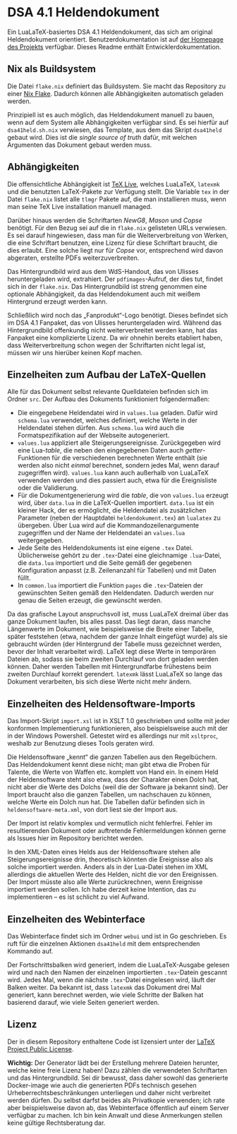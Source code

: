 # DSA 4.1 Heldendokument

Ein LuaLaTeX-basiertes DSA 4.1 Heldendokument, das sich am original Heldendokument orientiert.
Benutzerdokumentation ist auf [der Homepage des Projekts](https://flyx.github.io/DSA-4.1-Heldendokument/) verfügbar.
Dieses Readme enthält Entwicklerdokumentation.

## Nix als Buildsystem

Die Datei `flake.nix` definiert das Buildsystem.
Sie macht das Repository zu einer [Nix Flake](https://nixos.wiki/wiki/Flakes).
Dadurch können alle Abhängigkeiten automatisch geladen werden.

Prinzipiell ist es auch möglich, das Heldendokument manuell zu bauen, wenn auf dem System alle Abhängigkeiten verfügbar sind.
Es sei hierfür auf `dsa41held.sh.nix` verwiesen, das Template, aus dem das Skript `dsa41held` gebaut wird.
Dies ist die *single source of truth* dafür, mit welchen Argumenten das Dokument gebaut werden muss.

## Abhängigkeiten

Die offensichtliche Abhängigkeit ist [TeX Live](https://www.tug.org/texlive/), welches LuaLaTeX, `latexmk` und die benutzten LaTeX-Pakete zur Verfügung stellt.
Die Variable `tex` in der Datei `flake.nix` listet alle `tlmgr` Pakete auf, die man installieren muss, wenn man seine TeX Live installation manuell managed.

Darüber hinaus werden die Schriftarten *NewG8*, *Mason* und *Copse* benötigt.
Für den Bezug sei auf die in `flake.nix` gelisteten URLs verwiesen.
Es sei darauf hingewiesen, dass man für die Weiterverbreitung von Werken, die eine Schriftart benutzen, eine Lizenz für diese Schriftart braucht, die dies erlaubt.
Eine solche liegt nur für *Copse* vor, entsprechend wird davon abgeraten, erstellte PDFs weiterzuverbreiten.

Das Hintergrundbild wird aus dem WdS-Handout, das von Ulisses heruntergeladen wird, extrahiert.
Der `pdfimages`-Aufruf, der dies tut, findet sich in der `flake.nix`.
Das Hintergrundbild ist streng genommen eine optionale Abhängigkeit, da das Heldendokument auch mit weißem Hintergrund erzeugt werden kann.

Schließlich wird noch das „Fanprodukt“-Logo benötigt.
Dieses befindet sich im DSA 4.1 Fanpaket, das von Ulisses heruntergeladen wird.
Während das Hintergrundbild offenkundig nicht weiterverbreitet werden kann, hat das Fanpaket eine komplizierte Lizenz.
Da wir ohnehin bereits etabliert haben, dass Weiterverbreitung schon wegen der Schriftarten nicht legal ist, müssen wir uns hierüber keinen Kopf machen.

## Einzelheiten zum Aufbau der LaTeX-Quellen

Alle für das Dokument selbst relevante Quelldateien befinden sich im Ordner `src`.
Der Aufbau des Dokuments funktioniert folgendermaßen:

 * Die eingegebene Heldendatei wird in `values.lua` geladen.
   Dafür wird `schema.lua` verwendet, welches definiert, welche Werte in der Heldendatei stehen dürfen.
   Aus `schema.lua` wird auch die Formatspezifikation auf der Webseite autogeneriert.
 * `values.lua` appliziert alle Steigerungsereignisse.
   Zurückgegeben wird eine Lua-*table*, die neben den eingegebenen Daten auch *getter*-Funktionen für die verschiedenen berechneten Werte enthält (sie werden also nicht *einmal* berechnet, sondern jedes Mal, wenn darauf zugegriffen wird).
   `values.lua` kann auch außerhalb von LuaLaTeX verwenden werden und dies passiert auch, etwa für die Ereignisliste oder die Validierung.
 * Für die Dokumentgenerierung wird die *table*, die von `values.lua` erzeugt wird, über `data.lua` in die LaTeX-Quellen importiert.
   `data.lua` ist ein kleiner Hack, der es ermöglicht, die Heldendatei als zusätzlichen Parameter (neben der Hauptdatei `heldendokument.tex`) an `lualatex` zu übergeben.
   Über Lua wird auf die Kommandozeilenargumente zugegriffen und der Name der Heldendatei an `values.lua` weitergegeben.
 * Jede Seite des Heldendokuments ist eine eigene `.tex` Datei.
   Üblicherweise gehört zu der `.tex`-Datei eine gleichnamige `.lua`-Datei, die `data.lua` importiert und die Seite gemäß der gegebenen Konfiguration anpasst (z.B. Zeilenanzahl für Tabellen) und mit Daten füllt.
 * In `common.lua` importiert die Funktion `pages` die `.tex`-Dateien der gewünschten Seiten gemäß den Heldendaten.
   Dadurch werden nur genau die Seiten erzeugt, die gewünscht werden. 

Da das grafische Layout anspruchsvoll ist, muss LuaLaTeX dreimal über das ganze Dokument laufen, bis alles passt.
Das liegt daran, dass manche Längenwerte im Dokument, wie beispielsweise die Breite einer Tabelle, später feststehen (etwa, nachdem der ganze Inhalt eingefügt wurde) als sie gebraucht würden (der Hintergrund der Tabelle muss gezeichnet werden, bevor der Inhalt verarbeitet wird).
LaTeX legt diese Werte in temporären Dateien ab, sodass sie beim zweiten Durchlauf von dort geladen werden können.
Daher werden Tabellen mit Hintergrundfarbe frühestens beim zweiten Durchlauf korrekt gerendert.
`latexmk` lässt LuaLaTeX so lange das Dokument verarbeiten, bis sich diese Werte nicht mehr ändern.

## Einzelheiten des Heldensoftware-Imports

Das Import-Skript `import.xsl` ist in XSLT 1.0 geschrieben und sollte mit jeder konformen Implementierung funktionieren, also beispielsweise auch mit der in der Windows Powershell.
Getestet wird es allerdings nur mit `xsltproc`, weshalb zur Benutzung dieses Tools geraten wird.

Die Heldensoftware „kennt“ die ganzen Tabellen aus den Regelbüchern.
Das Heldendokument kennt diese nicht; man gibt etwa die Proben für Talente, die Werte von Waffen etc. komplett von Hand ein.
In einem Held der Heldensoftware steht also etwa, dass der Charakter einen Dolch hat, nicht aber die Werte des Dolchs (weil die der Software ja bekannt sind).
Der Import braucht also die ganzen Tabellen, um nachschauen zu können, welche Werte ein Dolch nun hat.
Die Tabellen dafür befinden sich in `heldensoftware-meta.xml`, von dort liest sie der Import aus.

Der Import ist relativ komplex und vermutlich nicht fehlerfrei.
Fehler im resultierenden Dokument oder auftretende Fehlermeldungen können gerne als Issues hier im Repository berichtet werden.

In den XML-Daten eines Helds aus der Heldensoftware stehen alle Steigerungsereignisse drin, theoretisch könnten die Ereignisse also als solche importiert werden.
Anders als in der Lua-Datei stehen im XML allerdings die aktuellen Werte des Helden, nicht die vor den Ereignissen.
Der Import müsste also alle Werte zurückrechnen, wenn Ereignisse importiert werden sollen.
Ich habe derzeit keine Intention, das zu implementieren – es ist schlicht zu viel Aufwand.

## Einzelheiten des Webinterface

Das Webinterface findet sich im Ordner `webui` und ist in Go geschrieben.
Es ruft für die einzelnen Aktionen `dsa41held` mit dem entsprechenden Kommando auf.

Der Fortschrittsbalken wird generiert, indem die LuaLaTeX-Ausgabe gelesen wird und nach den Namen der einzelnen importierten `.tex`-Datein gescannt wird.
Jedes Mal, wenn die nächste `.tex`-Datei eingelesen wird, läuft der Balken weiter.
Da bekannt ist, dass `latexmk` das Dokument drei Mal generiert, kann berechnet werden, wie viele Schritte der Balken hat basierend darauf, wie viele Seiten generiert werden.

## Lizenz

Der in diesem Repository enthaltene Code ist lizensiert unter der [LaTeX Project Public License](https://www.latex-project.org/lppl/).

**Wichtig:** Der Generator lädt bei der Erstellung mehrere Dateien herunter, welche keine freie Lizenz haben!
Dazu zählen die verwendeten Schriftarten und das Hintergrundbild.
Sei dir bewusst, dass daher sowohl das generierte Docker-image wie auch die generierten PDFs technisch gesehen Urheberrechtsbeschränkungen unterliegen und daher nicht verbreitet werden dürfen.
Du selbst darfst beides als Privatkopie verwenden; ich rate aber beispielsweise davon ab, das Webinterface öffentlich auf einem Server verfügbar zu machen.
Ich bin kein Anwalt und diese Anmerkungen stellen keine gültige Rechtsberatung dar.
